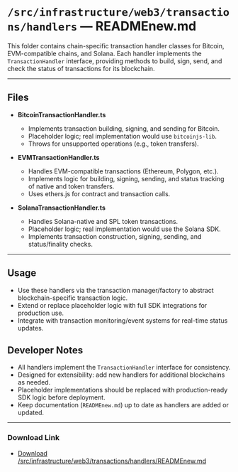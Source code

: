 # `/src/infrastructure/web3/transactions/handlers` — READMEnew.md

This folder contains chain-specific transaction handler classes for Bitcoin, EVM-compatible chains, and Solana. Each handler implements the `TransactionHandler` interface, providing methods to build, sign, send, and check the status of transactions for its blockchain.

---

## Files

- **BitcoinTransactionHandler.ts**
  - Implements transaction building, signing, and sending for Bitcoin.
  - Placeholder logic; real implementation would use `bitcoinjs-lib`.
  - Throws for unsupported operations (e.g., token transfers).

- **EVMTransactionHandler.ts**
  - Handles EVM-compatible transactions (Ethereum, Polygon, etc.).
  - Implements logic for building, signing, sending, and status tracking of native and token transfers.
  - Uses ethers.js for contract and transaction calls.

- **SolanaTransactionHandler.ts**
  - Handles Solana-native and SPL token transactions.
  - Placeholder logic; real implementation would use the Solana SDK.
  - Implements transaction construction, signing, sending, and status/finality checks.

---

## Usage
- Use these handlers via the transaction manager/factory to abstract blockchain-specific transaction logic.
- Extend or replace placeholder logic with full SDK integrations for production use.
- Integrate with transaction monitoring/event systems for real-time status updates.

## Developer Notes
- All handlers implement the `TransactionHandler` interface for consistency.
- Designed for extensibility: add new handlers for additional blockchains as needed.
- Placeholder implementations should be replaced with production-ready SDK logic before deployment.
- Keep documentation (`READMEnew.md`) up to date as handlers are added or updated.

---

### Download Link
- [Download /src/infrastructure/web3/transactions/handlers/READMEnew.md](sandbox:/Users/neilbatchelor/Cursor/1/src/infrastructure/web3/transactions/handlers/READMEnew.md)
